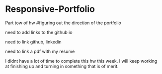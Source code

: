 # Responsive-Portfolio
Part tow of hw
#figuring out the direction of the portfolio

need to add links to the github io

need to link github, linkedin

need to link a pdf with my resume


I didnt have a lot of time to complete this hw this week. I will keep working at finishing up and turning in something that is of merit.
